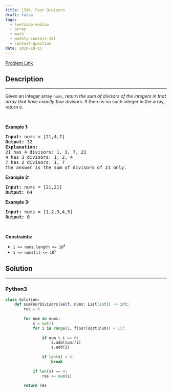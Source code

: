 ```yaml
---
title: 1390. Four Divisors
draft: false
tags: 
  - leetcode-medium
  - array
  - math
  - weekly-contest-181
  - contest-question
date: 2020-10-15
---
```


[Problem Link](https://leetcode.com/problems/four-divisors/)

## Description

---
<p>Given an integer array <code>nums</code>, return <em>the sum of divisors of the integers in that array that have exactly four divisors</em>. If there is no such integer in the array, return <code>0</code>.</p>

<p>&nbsp;</p>
<p><strong class="example">Example 1:</strong></p>

<pre>
<strong>Input:</strong> nums = [21,4,7]
<strong>Output:</strong> 32
<strong>Explanation:</strong> 
21 has 4 divisors: 1, 3, 7, 21
4 has 3 divisors: 1, 2, 4
7 has 2 divisors: 1, 7
The answer is the sum of divisors of 21 only.
</pre>

<p><strong class="example">Example 2:</strong></p>

<pre>
<strong>Input:</strong> nums = [21,21]
<strong>Output:</strong> 64
</pre>

<p><strong class="example">Example 3:</strong></p>

<pre>
<strong>Input:</strong> nums = [1,2,3,4,5]
<strong>Output:</strong> 0
</pre>

<p>&nbsp;</p>
<p><strong>Constraints:</strong></p>

<ul>
	<li><code>1 &lt;= nums.length &lt;= 10<sup>4</sup></code></li>
	<li><code>1 &lt;= nums[i] &lt;= 10<sup>5</sup></code></li>
</ul>


## Solution

---
### Python3
``` py title='four-divisors'
class Solution:
    def sumFourDivisors(self, nums: List[int]) -> int:
        res = 0
        
        for num in nums:
            s = set()
            for i in range(1, floor(sqrt(num)) + 1):
                
                if num % i == 0:
                    s.add(num//i)
                    s.add(i)
                
                if len(s) > 4:
                    break
            
            if len(s) == 4:
                res += sum(s)
        
        return res
```

